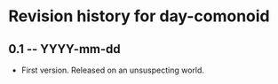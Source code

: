 # Revision history for day-comonoid

## 0.1 -- YYYY-mm-dd

* First version. Released on an unsuspecting world.
